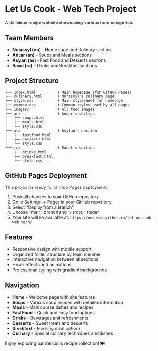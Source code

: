 # Let Us Cook - Web Tech Project

A delicious recipe website showcasing various food categories.

## Team Members
- **Nurassyl (nu)** - Home page and Culinary section
- **Anuar (an)** - Soups and Meals sections  
- **Asylan (as)** - Fast Food and Desserts sections
- **Rasul (ra)** - Drinks and Breakfast sections

## Project Structure
```
├── index.html          # Main homepage (for GitHub Pages)
├── culinary.html       # Nurassyl's culinary page
├── style.css           # Main stylesheet for homepage
├── common.css          # Common styles used by all pages
├── Images/             # All food images
├── an/                 # Anuar's section
│   ├── soups.html
│   ├── meals.html
│   └── style.css
├── as/                 # Asylan's section
│   ├── fastfood.html
│   ├── desserts.html
│   └── style.css
└── ra/                 # Rasul's section
    ├── drinks.html
    ├── breakfast.html
    └── style.css
```

## GitHub Pages Deployment

This project is ready for GitHub Pages deployment:

1. Push all changes to your GitHub repository
2. Go to Settings → Pages in your GitHub repository
3. Select "Deploy from a branch" 
4. Choose "main" branch and "/ (root)" folder
5. Your site will be available at: `https://nurashi.github.io/let-us-cook-web-tech/`

## Features
- Responsive design with mobile support
- Organized folder structure by team member
- Interactive navigation between all sections
- Hover effects and animations
- Professional styling with gradient backgrounds

## Navigation
- **Home** - Welcome page with site features
- **Soups** - Various soup recipes with detailed information
- **Meals** - Main course dishes and recipes
- **Fast Food** - Quick and easy food options
- **Drinks** - Beverages and refreshments
- **Desserts** - Sweet treats and desserts
- **Breakfast** - Morning meal options
- **Culinary** - Special culinary techniques and dishes

Enjoy exploring our delicious recipe collection! 🍽️